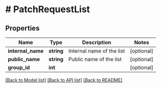 # # PatchRequestList

## Properties

Name | Type | Description | Notes
------------ | ------------- | ------------- | -------------
**internal_name** | **string** | Internal name of the list | [optional]
**public_name** | **string** | Public name of the list | [optional]
**group_id** | **int** |  | [optional]

[[Back to Model list]](../../README.md#models) [[Back to API list]](../../README.md#endpoints) [[Back to README]](../../README.md)
